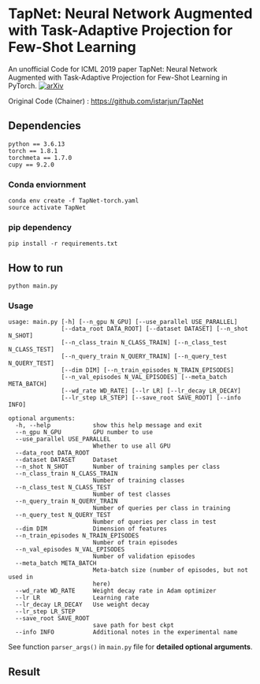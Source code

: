 # TapNet: Neural Network Augmented with Task-Adaptive Projection for Few-Shot Learning

An unofficial Code for ICML 2019 paper TapNet: Neural Network Augmented with Task-Adaptive Projection for Few-Shot Learning in PyTorch. [![arXiv](https://img.shields.io/badge/arXiv-1905.06549-f9f107.svg)](https://arxiv.org/abs/1905.06549)

Original Code (Chainer) : https://github.com/istarjun/TapNet

## Dependencies

```
python == 3.6.13
torch == 1.8.1
torchmeta == 1.7.0
cupy == 9.2.0
```

### Conda enviornment

```
conda env create -f TapNet-torch.yaml
source activate TapNet
```

### pip dependency

```
pip install -r requirements.txt
```

## How to run

```
python main.py 
```

### Usage

```
usage: main.py [-h] [--n_gpu N_GPU] [--use_parallel USE_PARALLEL]
               [--data_root DATA_ROOT] [--dataset DATASET] [--n_shot N_SHOT]
               [--n_class_train N_CLASS_TRAIN] [--n_class_test N_CLASS_TEST]
               [--n_query_train N_QUERY_TRAIN] [--n_query_test N_QUERY_TEST]
               [--dim DIM] [--n_train_episodes N_TRAIN_EPISODES]
               [--n_val_episodes N_VAL_EPISODES] [--meta_batch META_BATCH]
               [--wd_rate WD_RATE] [--lr LR] [--lr_decay LR_DECAY]
               [--lr_step LR_STEP] [--save_root SAVE_ROOT] [--info INFO]

optional arguments:
  -h, --help            show this help message and exit
  --n_gpu N_GPU         GPU number to use
  --use_parallel USE_PARALLEL
                        Whether to use all GPU
  --data_root DATA_ROOT
  --dataset DATASET     Dataset
  --n_shot N_SHOT       Number of training samples per class
  --n_class_train N_CLASS_TRAIN
                        Number of training classes
  --n_class_test N_CLASS_TEST
                        Number of test classes
  --n_query_train N_QUERY_TRAIN
                        Number of queries per class in training
  --n_query_test N_QUERY_TEST
                        Number of queries per class in test
  --dim DIM             Dimension of features
  --n_train_episodes N_TRAIN_EPISODES
                        Number of train episodes
  --n_val_episodes N_VAL_EPISODES
                        Number of validation episodes
  --meta_batch META_BATCH
                        Meta-batch size (number of episodes, but not used in
                        here)
  --wd_rate WD_RATE     Weight decay rate in Adam optimizer
  --lr LR               Learning rate
  --lr_decay LR_DECAY   Use weight decay
  --lr_step LR_STEP
  --save_root SAVE_ROOT
                        save path for best ckpt
  --info INFO           Additional notes in the experimental name
```

See function `parser_args()` in `main.py` file for **detailed optional arguments**.

## Result



